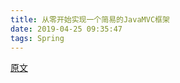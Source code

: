 ```yaml
---
title: 从零开始实现一个简易的JavaMVC框架
date: 2019-04-25 09:35:47
tags: Spring
---
```


[原文](https://zzzzbw.cn/)

<!--more-->